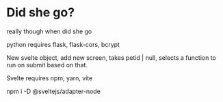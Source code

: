 # Did she go?

really though when did she go

python requires flask, flask-cors, bcrypt

New svelte object, add new screen, takes petid | null, selects a function to run on submit based on that. 

Svelte requires npm, yarn, vite

npm i -D @sveltejs/adapter-node